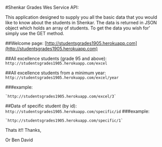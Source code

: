 #Shenkar Grades Wes Service API:

This application designed to supply you all the basic data that you would like to know about the students in Shenkar.
The data is returned in JSON object which holds an array of students.
To get the data you wish for' simply use the GET method.

##Welcome page:
[http://studentsgrades1905.herokuapp.com](http://studentsgrades1905.herokuapp.com)


##All excellence students (grade 95 and above):
`http://studentsgrades1905.herokuapp.com/excel`


##All excellence students from a minimum year:
`http://studentsgrades1905.herokuapp.com/excel/year`

###example: 
```
`http://studentsgrades1905.herokuapp.com/excel/3`
```

##Data of specific student (by id):
`http://studentsgrades1905.herokuapp.com/specific/id`
###example: 
```
`http://studentsgrades1905.herokuapp.com/specific/1`
```

Thats it!!
Thanks,

Or Ben David
